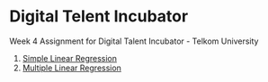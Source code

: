# Digital Telent Incubator
Week 4 Assignment for Digital Talent Incubator - Telkom University

1.   [Simple Linear Regression](https://colab.research.google.com/github/rc-dbe/dti/blob/main/001_regression.ipynb)
2.   [Multiple Linear Regression](https://colab.research.google.com/github/rafiag/DTI-Linear-Regression/blob/main/002_Multi_Linear_Regression_(EN).ipynb)

